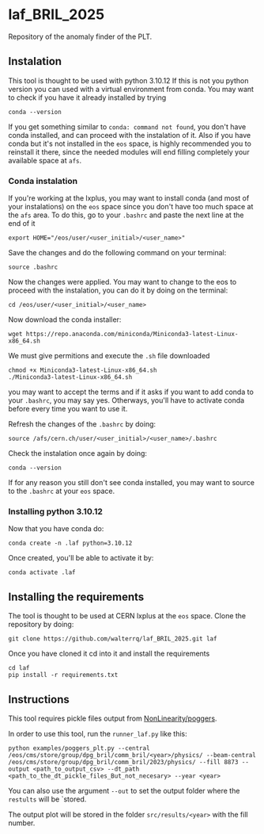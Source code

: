 # laf_BRIL_2025

Repository of the anomaly finder of the PLT.

## Instalation

This tool is thought to be used with python 3.10.12 If this is not you python version you can used with a virtual environment from conda. You may want to check if you have it already installed by trying

```
conda --version
```

If you get something similar to `conda: command not found`, you don't have conda installed, and can proceed with the instalation of it. Also if you have conda but it's not installed in the `eos` space, is highly recommended you to reinstall it there, since the needed modules will end filling completely your available space at `afs`. 

### Conda instalation

If you're working at the lxplus, you may want to install conda (and most of your instalations) on the `eos` space since you don't have too much space at the `afs` area. To do this, go to your `.bashrc` and paste the next line at the end of it 

```
export HOME="/eos/user/<user_initial>/<user_name>"
```

Save the changes and do the following command on your terminal:

```
source .bashrc
```

Now the changes were applied. You may want to change to the eos to proceed with the instalation, you can do it by doing on the terminal:

```
cd /eos/user/<user_initial>/<user_name>
```

Now download the conda installer:

```
wget https://repo.anaconda.com/miniconda/Miniconda3-latest-Linux-x86_64.sh
```

We must give permitions and execute the `.sh` file downloaded

```
chmod +x Miniconda3-latest-Linux-x86_64.sh
./Miniconda3-latest-Linux-x86_64.sh
```

you may want to accept the terms and if it asks if you want to add conda to your `.bashrc`, you may say yes. Otherways, you'll have to activate conda before every time you want to use it.

Refresh the changes of the `.bashrc` by doing:

```
source /afs/cern.ch/user/<user_initial>/<user_name>/.bashrc
```

Check the instalation once again by doing:

```
conda --version
```

If for any reason you still don't see conda installed, you may want to source to the `.bashrc` at your `eos` space.

### Installing python 3.10.12

Now that you have conda do:

```
conda create -n .laf python=3.10.12
```

Once created, you'll be able to activate it by:

```
conda activate .laf
```

## Installing the requirements

The tool is thought to be used at CERN lxplus at the `eos` space. Clone the repository by doing:

```
git clone https://github.com/walterrq/laf_BRIL_2025.git laf
```

Once you have cloned it cd into it and install the requirements

```
cd laf
pip install -r requirements.txt
```


## Instructions

This tool requires pickle files output from [NonLinearity/poggers](https://gitlab.cern.ch/flpereir/nonlinearity/-/tree/master/poggers?ref_type=heads). 

In order to use this tool, run the `runner_laf.py` like this:

```
python examples/poggers_plt.py --central /eos/cms/store/group/dpg_bril/comm_bril/<year>/physics/ --beam-central /eos/cms/store/group/dpg_bril/comm_bril/2023/physics/ --fill 8873 --output <path_to_output_csv> --dt_path <path_to_the_dt_pickle_files_But_not_necesary> --year <year>
```

You can also use the argument `--out` to set the output folder where the `restults` will be `stored.

The output plot will be stored in the folder `src/results/<year>` with the fill number.
